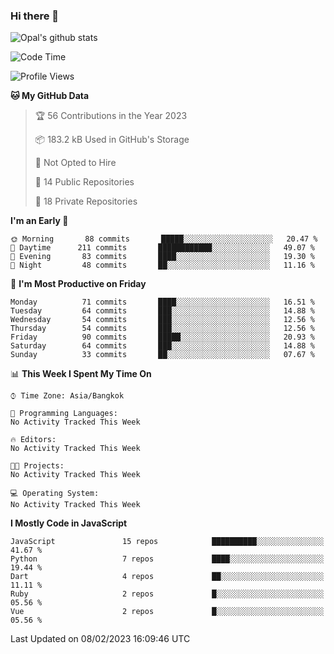 ### Hi there 👋

![Opal's github stats](https://github-readme-stats.vercel.app/api?username=coolkidneversleep&count_private=true&show_icons=true&theme=radical)


<!--START_SECTION:waka-->
![Code Time](http://img.shields.io/badge/Code%20Time-64%20hrs%2038%20mins-blue)

![Profile Views](http://img.shields.io/badge/Profile%20Views-9-blue)

**🐱 My GitHub Data** 

> 🏆 56 Contributions in the Year 2023
 > 
> 📦 183.2 kB Used in GitHub's Storage 
 > 
> 🚫 Not Opted to Hire
 > 
> 📜 14 Public Repositories 
 > 
> 🔑 18 Private Repositories  
 > 
**I'm an Early 🐤** 

```text
🌞 Morning       88 commits       █████░░░░░░░░░░░░░░░░░░░░   20.47 % 
🌆 Daytime      211 commits       ████████████░░░░░░░░░░░░░   49.07 % 
🌃 Evening       83 commits       ████░░░░░░░░░░░░░░░░░░░░░   19.30 % 
🌙 Night         48 commits       ██░░░░░░░░░░░░░░░░░░░░░░░   11.16 % 

```
📅 **I'm Most Productive on Friday** 

```text
Monday          71 commits       ████░░░░░░░░░░░░░░░░░░░░░   16.51 % 
Tuesday         64 commits       ███░░░░░░░░░░░░░░░░░░░░░░   14.88 % 
Wednesday       54 commits       ███░░░░░░░░░░░░░░░░░░░░░░   12.56 % 
Thursday        54 commits       ███░░░░░░░░░░░░░░░░░░░░░░   12.56 % 
Friday          90 commits       █████░░░░░░░░░░░░░░░░░░░░   20.93 % 
Saturday        64 commits       ███░░░░░░░░░░░░░░░░░░░░░░   14.88 % 
Sunday          33 commits       ██░░░░░░░░░░░░░░░░░░░░░░░   07.67 % 

```


📊 **This Week I Spent My Time On** 

```text
⌚︎ Time Zone: Asia/Bangkok

💬 Programming Languages: 
No Activity Tracked This Week

🔥 Editors: 
No Activity Tracked This Week

🐱‍💻 Projects: 
No Activity Tracked This Week

💻 Operating System: 
No Activity Tracked This Week

```

**I Mostly Code in JavaScript** 

```text
JavaScript               15 repos            ██████████░░░░░░░░░░░░░░░   41.67 % 
Python                   7 repos             ████░░░░░░░░░░░░░░░░░░░░░   19.44 % 
Dart                     4 repos             ██░░░░░░░░░░░░░░░░░░░░░░░   11.11 % 
Ruby                     2 repos             █░░░░░░░░░░░░░░░░░░░░░░░░   05.56 % 
Vue                      2 repos             █░░░░░░░░░░░░░░░░░░░░░░░░   05.56 % 

```



 Last Updated on 08/02/2023 16:09:46 UTC
<!--END_SECTION:waka-->
